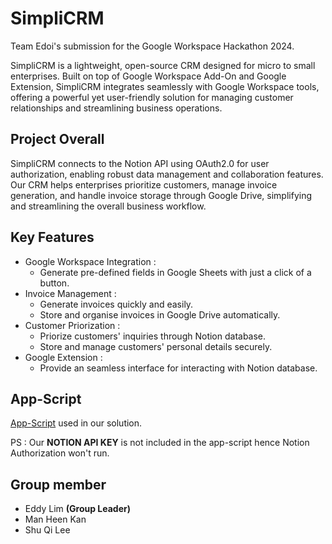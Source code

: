 # SimpliCRM
Team Edoi's submission for the Google Workspace Hackathon 2024. 

SimpliCRM is a lightweight, open-source CRM designed for micro to small enterprises. Built on top of Google Workspace Add-On and Google Extension, SimpliCRM integrates seamlessly with Google Workspace tools, offering a powerful yet user-friendly solution for managing customer relationships and streamlining business operations.


## Project Overall
SimpliCRM connects to the Notion API using OAuth2.0 for user authorization, enabling robust data management and collaboration features. Our CRM helps enterprises prioritize customers, manage invoice generation, and handle invoice storage through Google Drive, simplifying and streamlining the overall business workflow.

## Key Features
* Google Workspace Integration :
    - Generate pre-defined fields in Google Sheets with just a click of a button.
* Invoice Management :
    - Generate invoices quickly and easily.
    - Store and organise invoices in Google Drive automatically.
* Customer Priorization :
    - Priorize customers' inquiries through Notion database.
    - Store and manage customers' personal details securely.
* Google Extension :
    - Provide an seamless interface for interacting with Notion database.

## App-Script
[App-Script](https://script.google.com/d/1FRgpDLeCT2nNKq-qoQeQ55DMikMb8FePbCDVkTs2Cxg8Tt7F9ABa3H-P/edit?usp=sharing) used in our solution. 

PS : Our **NOTION API KEY** is not included in the app-script hence Notion Authorization won't run.

## Group member 
* Eddy Lim **(Group Leader)**
* Man Heen Kan
* Shu Qi Lee